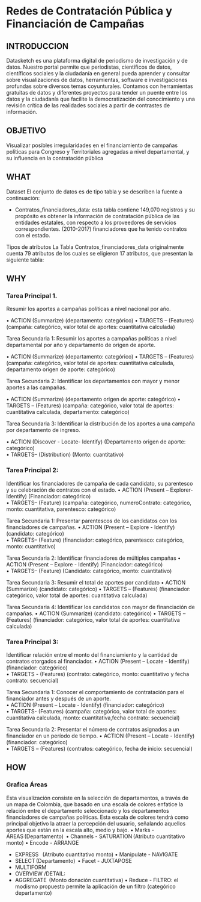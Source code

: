 # Redes de Contratación Pública y Financiación de Campañas 

## INTRODUCCION
 
Datasketch es una plataforma digital de periodismo de investigación y de datos. Nuestro portal permite que periodistas, científicos de datos, científicos sociales y la ciudadanía en general pueda aprender y consultar sobre visualizaciones de datos, herramientas, software e investigaciones profundas sobre diversos temas coyunturales. Contamos con herramientas gratuitas de datos y diferentes proyectos para tender un puente entre los datos y la ciudadanía que facilite la democratización del conocimiento y una revisión crítica de las realidades sociales a partir de contrastes de información.

## OBJETIVO
Visualizar posibles irregularidades en el financiamiento de campañas políticas para Congreso y Territoriales agregadas a nivel departamental, y su influencia en la contratación pública


## WHAT
Dataset
El conjunto de datos es de tipo tabla y se describen la fuente a continuación:
-	Contratos_financiadores_data: esta tabla contiene 149,070 registros y su propósito es obtener la información de contratación pública de las entidades estatales, con respecto a los proveedores de servicios correspondientes. (2010-2017) financiadores que ha tenido contratos con el estado.

Tipos de atributos
La Tabla Contratos_financiadores_data originalmente cuenta  79 atributos de los cuales se eligieron 17 atributos, que presentan la siguiente tabla:


## WHY
### Tarea Principal 1.
Resumir los aportes a campañas políticas a nivel nacional por año.

•	ACTION (Summarize) (departamento: categórico) 
•	TARGETS – (Features) (campaña: categórico, valor total de aportes: cuantitativa calculada) 

Tarea Secundaria 1:
Resumir los aportes a campañas políticas a nivel departamental por año y departamento de origen de aporte.

•	ACTION (Summarize) (departamento: categórico) 
•	TARGETS – (Features) (campaña: categórico, valor total de aportes: cuantitativa calculada, departamento origen de aporte: categórico) 

Tarea Secundaria 2:
Identificar los departamentos con mayor y menor aportes a las campañas.

•	ACTION (Summarize) (departamento origen de aporte: categórico) 
•	TARGETS – (Features) (campaña: categórico, valor total de aportes: cuantitativa calculada, departamento: categórico) 

Tarea Secundaria 3:
Identificar la distribución de los aportes a una campaña por departamento de ingreso.

•	ACTION (Discover - Locate- Identify) (Departamento origen de aporte: categórico)  
•	TARGETS– (Distribution) (Monto: cuantitativo)



### Tarea Principal 2: 
Identificar los financiadores de campaña de cada candidato, su parentesco y su celebración de contratos con el estado.
•	ACTION (Present – Explorer- Identify) (Financiador: categórico)  
•	TARGETS– (Feature) (campaña: categórico, numeroContrato: categórico, monto: cuantitativa, parentesco: categórico)

Tarea Secundaria 1: 
Presentar parentescos de los candidatos con los financiadores de campañas. 
•	ACTION (Present – Explore - Identify) (candidato: categórico)  
•	TARGETS– (Feature) (financiador: categórico, parentesco: categórico, monto: cuantitativo)

Tarea Secundaria 2: 
Identificar financiadores de múltiples campañas
•	ACTION (Present – Explore - Identify) (Financiador: categórico)  
•	TARGETS– (Feature) (Candidato: categórico, monto: cuantitativo)

Tarea Secundaria 3: 
Resumir el total de aportes por candidato 
•	ACTION (Summarize) (candidato: categórico) 
•	TARGETS – (Features) (financiador: categórico, valor total de aportes: cuantitativa calculada) 

Tarea Secundaria 4: 
Identificar los candidatos con mayor de financiación de campañas.
•	ACTION (Summarize) (candidato: categórico) 
•	TARGETS – (Features) (financiador: categórico, valor total de aportes: cuantitativa calculada) 

### Tarea Principal 3: 
Identificar relación entre el monto del financiamiento y la cantidad de contratos otorgados al financiador. 
•	ACTION (Present – Locate - Identify) (financiador: categórico)  
•	TARGETS - (Features) (contrato: categórico, monto: cuantitativo y fecha contrato: secuencial)

Tarea Secundaria 1: 
Conocer el comportamiento de contratación para el financiador antes y después de un aporte.  
•	ACTION (Present – Locate - Identify) (financiador: categórico)  
•	TARGETS- (Features) (campaña: categórico, valor total de aportes: cuantitativa calculada, monto: cuantitativa,fecha contrato: secuencial)

Tarea Secundaria 2: 
Presentar el número de contratos asignados a un financiador en un período de tiempo.
•	ACTION (Present – Locate - Identify) (financiador: categórico)  
•	TARGETS – (Features) (contratos: categórico, fecha de inicio: secuencial)



## HOW
###	Grafica Áreas
Esta visualización consiste en la selección de departamentos, a través de un mapa de Colombia, que basado en una escala de colores enfatice la relación entre el departamento seleccionado y los departamentos financiadores de campañas políticas. Esta escala de colores tendrá como principal objetivo la atraer la percepción del usuario, señalando aquellos aportes que están en la escala alto, medio y bajo.
•	Marks	-	ÁREAS (Departamento) 
•	Channels	-	SATURATION (Atributo cuantitativo monto)
•	Encode	-	ARRANGE 
-	EXPRESS   (Atributo cuantitativo monto)
•	Manipulate	-	NAVIGATE 
-	SELECT (Departamento) 
•	Facet	-	JUXTAPOSE 
-	MULTIFORM
-	OVERVIEW /DETAIL:
-	AGGREGATE  (Monto donación cuantitativa)
•	Reduce	-	FILTRO: el modismo propuesto permite la aplicación de un filtro (categórico departamento)





